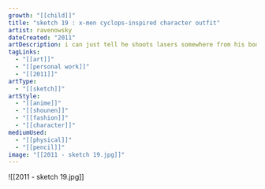 ```yaml
---
growth: "[[child]]"
title: "sketch 19 : x-men cyclops-inspired character outfit"
artist: ravenowsky
dateCreated: "2011"
artDescription: i can just tell he shoots lasers somewhere from his body and is great at taekwondo.
tagLinks:
  - "[[art]]"
  - "[[personal work]]"
  - "[[2011]]"
artType:
  - "[[sketch]]"
artStyle:
  - "[[anime]]"
  - "[[shounen]]"
  - "[[fashion]]"
  - "[[character]]"
mediumUsed:
  - "[[physical]]"
  - "[[pencil]]"
image: "[[2011 - sketch 19.jpg]]"
---
```

![[2011 - sketch 19.jpg]]